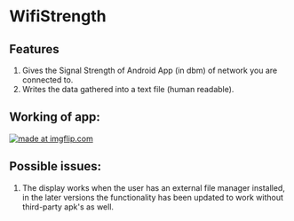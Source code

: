 # WifiStrength

## Features

1. Gives the Signal Strength of Android App (in dbm) of network you are connected to.
2. Writes the data gathered into a text file (human readable).

## Working of app:

<a href="https://imgflip.com/gif/2y90om"><img src="https://i.imgflip.com/2y90om.gif" title="made at imgflip.com"/></a>

## Possible issues:

1. The display works when the user has an external file manager installed, in the later versions the functionality has been updated to work without third-party apk's as well.
